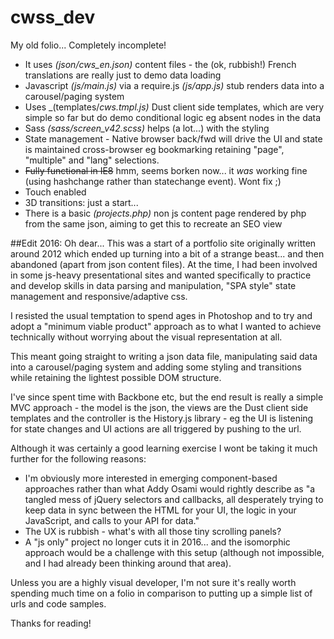 # cwss_dev
My old folio... Completely incomplete!

* It uses _(json/cws_en.json)_ content files - the (ok, rubbish!) French translations are really just to demo data loading
* Javascript _(js/main.js)_ via a require.js _(js/app.js)_ stub renders data into a carousel/paging system 
* Uses _(templates/_cws.tmpl.js)_ Dust client side templates, which are very simple so far but do demo conditional logic eg absent nodes in the data 
* Sass _(sass/screen_v42.scss)_ helps (a lot...) with the styling 
* State management - Native browser back/fwd will drive the UI and state is maintained cross-browser eg bookmarking retaining "page", "multiple" and "lang" selections. 
* ~~Fully functional in IE8~~ hmm, seems borken now... it *was* working fine (using hashchange rather than statechange event). Wont fix ;)
* Touch enabled
* 3D transitions: just a start... 
* There is a basic _(projects.php)_ non js content page rendered by php from the same json, aiming to get this to recreate an SEO view

##Edit 2016: 
Oh dear... This was a start of a portfolio site originally written around 2012 which ended up turning into a bit of a strange beast... and then abandoned (apart from json content files). At the time, I had been involved in some js-heavy presentational sites and wanted specifically to practice and develop skills in data parsing and manipulation, "SPA style" state management and responsive/adaptive css. 

I resisted the usual temptation to spend ages in Photoshop and to try and adopt a "minimum viable product" approach as to what I wanted to achieve technically without worrying about the visual representation at all. 

This meant going straight to writing a json data file, manipulating said data into a carousel/paging system and adding some styling and transitions while retaining the lightest possible DOM structure.

I've since spent time with Backbone etc, but the end result is really a simple MVC approach - the model is the json, the views are the Dust client side templates and the controller is the History.js library - eg the UI is listening for state changes and UI actions are all triggered by pushing to the url.

Although it was certainly a good learning exercise I wont be taking it much further for the following reasons:

* I'm obviously more interested in emerging component-based approaches rather than what Addy Osami would rightly describe as "a tangled mess of jQuery selectors and callbacks, all desperately trying to keep data in sync between the HTML for your UI, the logic in your JavaScript, and calls to your API for data."
* The UX is rubbish - what's with all those tiny scrolling panels?
* A "js only" project no longer cuts it in 2016... and the isomorphic approach would be a challenge with this setup (although not impossible, and I had already been thinking around that area).

Unless you are a highly visual developer, I'm not sure it's really worth spending much time on a folio in comparison to putting up a simple list of urls and code samples.

Thanks for reading!



